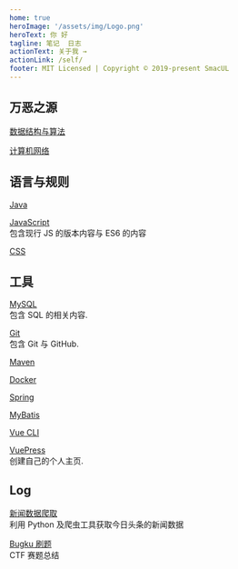 ```yaml
---
home: true
heroImage: '/assets/img/Logo.png'
heroText: 你 好
tagline: 笔记  日志
actionText: 关于我 →
actionLink: /self/
footer: MIT Licensed | Copyright © 2019-present SmacUL
---
```


## 万恶之源
[数据结构与算法](/basic/datastructure/)

[计算机网络](/basic/network/)

## 语言与规则
[Java](./lang/java)

[JavaScript](./lang/js)   
包含现行 JS 的版本内容与 ES6 的内容
<!-- - [Python](./lang/python) -->

[CSS](./lang/css)

## 工具
[MySQL](./tool/mysql)  
    包含 SQL 的相关内容.   

<!-- - [Webpack](./tool/webpack/文档阅读)  -->
[Git](./tool/git/Git)   
    包含 Git 与 GitHub.   

[Maven](./tool/maven/Maven)  

[Docker](./tool/docker)

[Spring](./tool/spring)  

[MyBatis](./tool/mybatis/MyBatis)  

<!-- - [Hibernate](./tool/hibernate/Hibernate) -->
[Vue CLI](./tool/vuecli)  

[VuePress](./tool/vuepress)    
    创建自己的个人主页. 

## Log
[新闻数据爬取](./log/news_crawler)    
    利用 Python 及爬虫工具获取今日头条的新闻数据

[Bugku 刷题](./log/bugku)  
    CTF 赛题总结